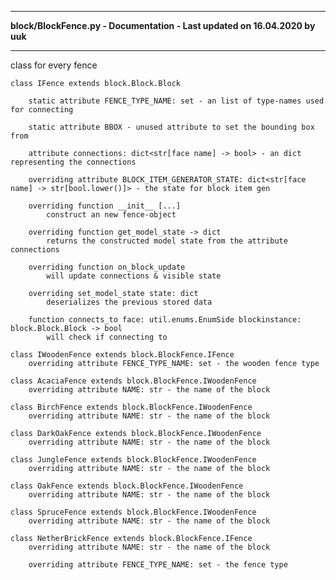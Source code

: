 ----

**block/BlockFence.py - Documentation - Last updated on 16.04.2020 by uuk**

----


class for every fence

    class IFence extends block.Block.Block
        
        static attribute FENCE_TYPE_NAME: set - an list of type-names used for connecting
        
        static attribute BBOX - unused attribute to set the bounding box from
        
        attribute connections: dict<str[face name] -> bool> - an dict representing the connections
        
        overriding attribute BLOCK_ITEM_GENERATOR_STATE: dict<str[face name] -> str[bool.lower()]> - the state for block item gen
        
        overriding function __init__ [...]
            construct an new fence-object 
            
        overriding function get_model_state -> dict
            returns the constructed model state from the attribute connections
            
        overriding function on_block_update
            will update connections & visible state
            
        overriding set_model_state state: dict
            deserializes the previous stored data
            
        function connects_to face: util.enums.EnumSide blockinstance: block.Block.Block -> bool
            will check if connecting to
            
    class IWoodenFence extends block.BlockFence.IFence
        overriding attribute FENCE_TYPE_NAME: set - the wooden fence type
        
    class AcaciaFence extends block.BlockFence.IWoodenFence
        overriding attribute NAME: str - the name of the block
        
    class BirchFence extends block.BlockFence.IWoodenFence
        overriding attribute NAME: str - the name of the block
    
    class DarkOakFence extends block.BlockFence.IWoodenFence
        overriding attribute NAME: str - the name of the block
    
    class JungleFence extends block.BlockFence.IWoodenFence
        overriding attribute NAME: str - the name of the block
    
    class OakFence extends block.BlockFence.IWoodenFence
        overriding attribute NAME: str - the name of the block
    
    class SpruceFence extends block.BlockFence.IWoodenFence
        overriding attribute NAME: str - the name of the block
        
    class NetherBrickFence extends block.BlockFence.IFence
        overriding attribute NAME: str - the name of the block
        
        overriding attribute FENCE_TYPE_NAME: set - the fence type

